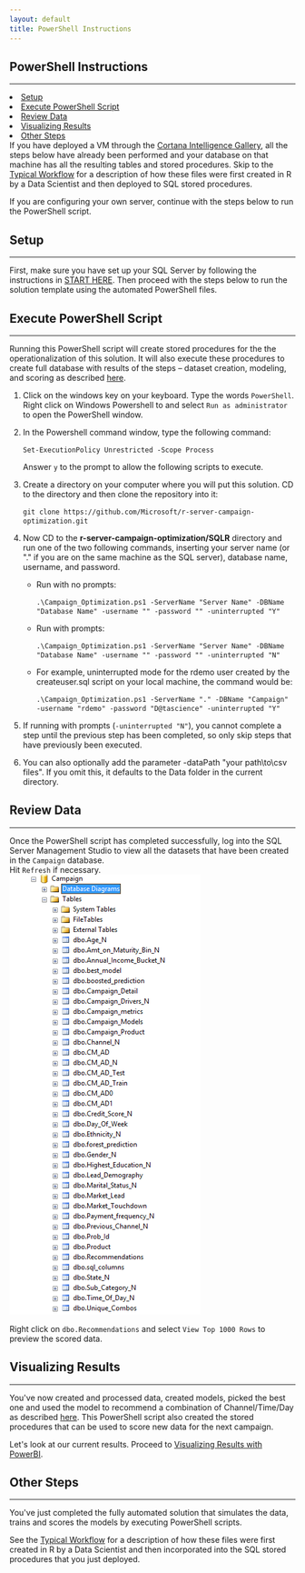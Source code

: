 ```yaml
---
layout: default
title: PowerShell Instructions
---
```



## PowerShell Instructions
---------------------------

<div class="row">
    <div class="col-md-6">
        <div class="toc">
            <li> <a href="#setup">Setup</a></li>
            <li> <a href="#execute-powershell-script">Execute PowerShell Script</a></li>
            <li> <a href="#review-data">Review Data</a></li>
            <li> <a href="#visualizing-results">Visualizing Results</a> </li>
            <li> <a href="#other-steps">Other Steps</a></li>
        </div>
    </div>
    <div class="col-md-6">
        If you have deployed a VM through the  
        <a href="https://gallery.cortanaintelligence.com/Solution/e992f8c1b29f4df897301d11796f9e7c">Cortana Intelligence Gallery</a>, all the steps below have already been performed and your database on that machine has all the resulting tables and stored procedures.  Skip to the <a href="CIG_Workflow.html">Typical Workflow</a> for a description of how these files were first created in R by a Data Scientist and then deployed to SQL stored procedures.
    </div>
</div>

If you are configuring your own server, continue with the steps below to run the PowerShell script.

## Setup
-----------

First, make sure you have set up your SQL Server by following the instructions in <a href="START_HERE.html">START HERE</a>.  Then proceed with the steps below to run the solution template using the automated PowerShell files. 

## Execute PowerShell Script
----------------------------

Running this PowerShell script will create stored procedures for the the operationalization of this solution.  It will also execute these procedures to create full database with results of the steps  – dataset creation, modeling, and scoring as described  [here](dba.html).



1.	Click on the windows key on your keyboard. Type the words `PowerShell`.  Right click on Windows Powershell to and select `Run as administrator` to open the PowerShell window.


2.	In the Powershell command window, type the following command:
  
    ```
    Set-ExecutionPolicy Unrestricted -Scope Process
    ```

    Answer `y` to the prompt to allow the following scripts to execute.

3. Create a directory on your computer where you will put this solution.  CD to the directory and then clone the repository into it:
    
    ```
    git clone https://github.com/Microsoft/r-server-campaign-optimization.git
    ```

4.  Now CD to the **r-server-campaign-optimization/SQLR** directory and run one of the two following commands, inserting your server name (or "." if you are on the same machine as the SQL server), database name, username, and password.

    * Run with no prompts:
    
        ```
        .\Campaign_Optimization.ps1 -ServerName "Server Name" -DBName "Database Name" -username "" -password "" -uninterrupted "Y"  
        ```
    * Run with prompts:

        ```
        .\Campaign_Optimization.ps1 -ServerName "Server Name" -DBName "Database Name" -username "" -password "" -uninterrupted "N"  
        ```

    * For example, uninterrupted mode for the rdemo user created by the createuser.sql script on your local machine, the command would be: 

        ```
        .\Campaign_Optimization.ps1 -ServerName "." -DBName "Campaign" -username "rdemo" -password "D@tascience" -uninterrupted "Y"  
        ```

5.  If running with prompts (`-uninterrupted "N"`), you cannot complete a step until the previous step has been completed, so only skip steps that have previously been executed.

6.  You can also optionally add the parameter -dataPath "your path\to\csv files".  If you omit this, it defaults to the Data folder in the current directory.


## Review Data
--------------

Once the PowerShell script has completed successfully, log into the SQL Server Management Studio to view all the datasets that have been created in the `Campaign` database.  
Hit `Refresh` if necessary.
<br/>
<img src="images/alltables.png" >

Right click on `dbo.Recommendations` and select `View Top 1000 Rows` to preview the scored data.

## Visualizing Results 
---------------------

You've now  created and processed data, created models, picked the best one and used the model to recommend a combination of Channel/Time/Day as described  [here](data-scientist.html). This PowerShell script also created the stored procedures that can be used to score new data for the next campaign.  

Let's look at our current results. Proceed to <a href="Visualize_Results.html">Visualizing Results with PowerBI</a>.

## Other Steps
----------------

You've just completed the fully automated solution that simulates the data, trains and scores the models by executing PowerShell scripts.  

See the [Typical Workflow](Typical.html) for a description of how these files were first created in R by a Data Scientist and then incorporated into the SQL stored procedures that you just deployed.